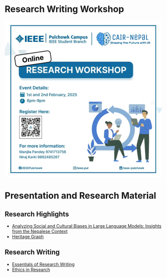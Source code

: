# Research Writing Workshop

![](workshop.jpg)

# Presentation and Research Material

## Research Highlights  
- [Analyzing Social and Cultural Biases in Large Language Models: Insights from the Nepalese Context](slide/Analyzing_Social_and_Cultural_Biases_in_Large_Language_Models_Insights_from_the_Nepalese_Context.pptx)
- [Heritage Graph](slide/Heritage_Graph.pptx)

## Research Writing
- [Essentials of Research Writing](slide/essentials_of_research_writing.pdf)
- [Ethics in Research](slide/ethics_in_research.pdf)
